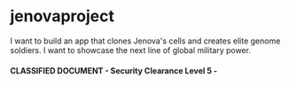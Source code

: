 # jenovaproject
I want to build an app that clones Jenova's cells and creates elite genome soldiers. I want to showcase the next line of global military power.
#### CLASSIFIED DOCUMENT - Security Clearance Level 5 - 
